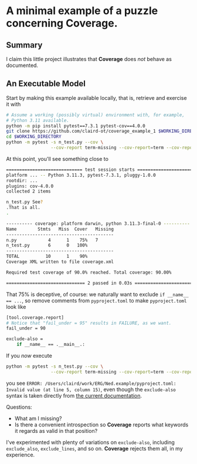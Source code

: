 # A minimal example of a puzzle concerning **Coverage**.

## Summary

I claim this little project illustrates that **Coverage** does _not_ behave
as documented.

## An Executable Model

Start by making this example available locally, that is, retrieve and
exercise it with
```bash
# Assume a working (possibly virtual) environment with, for example,
# Python 3.11 available.
python -m pip install pytest==7.3.1 pytest-cov==4.0.0
git clone https://github.com/claird-ot/coverage_example_1 $WORKING_DIRECTORY
cd $WORKING_DIRECTORY
python -m pytest -s n_test.py --cov \
                 --cov-report term-missing --cov-report=term --cov-report=xml
```

At this point, you'll see something close to
```bash
============================= test session starts ==============================
platform ... -- Python 3.11.3, pytest-7.3.1, pluggy-1.0.0
rootdir: ...
plugins: cov-4.0.0
collected 2 items                                                              

n_test.py See?
.That is all.
.

---------- coverage: platform darwin, python 3.11.3-final-0 ----------
Name        Stmts   Miss  Cover   Missing
-----------------------------------------
n.py            4      1    75%   7
n_test.py       6      0   100%
-----------------------------------------
TOTAL          10      1    90%
Coverage XML written to file coverage.xml

Required test coverage of 90.0% reached. Total coverage: 90.00%

============================== 2 passed in 0.03s ==============================
```

That 75% is deceptive, of course:  we naturally want to exclude
`if __name__ == ...`, so remove comments from `pyproject.toml` to make
`pyproject.toml` look like
```bash
[tool.coverage.report]
# Notice that "fail_under = 95" results in FAILURE, as we want.
fail_under = 90

exclude-also =
    if __name__ == .__main__.:
```

If you _now_ execute
```bash
python -m pytest -s n_test.py --cov \
                 --cov-report term-missing --cov-report=term --cov-report=xml
```

you see `ERROR: /Users/claird/work/ERG/Ned.example/pyproject.toml: Invalid
value (at line 5, column 15)`, even though the `exclude-also` syntax is taken
directly from [the current documentation]().

Questions:
- What am I missing?
- Is there a convenient introspection so **Coverage** reports what keywords
it regards as valid in that position?

I've experimented with plenty of variations on `exclude-also`, including
`exclude_also`, `exclude_lines`, and so on.  **Coverage** rejects them all,
in my experience.
